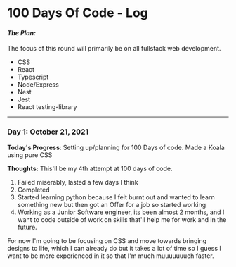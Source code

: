 # 100 Days Of Code - Log
#### <i>The Plan:</i>
The focus of this round will primarily be on all fullstack web development.
* CSS
* React
* Typescript
* Node/Express
* Nest
* Jest
* React testing-library
---

### Day 1: October 21, 2021

**Today's Progress**: Setting up/planning for 100 Days of code. Made a Koala using pure CSS  

**Thoughts:** This'll be my 4th attempt at 100 days of code. 
1. Failed miserably, lasted a few days I think
2. Completed
3. Started learning python because I felt burnt out and wanted to learn something new but then got an Offer for a job so started working
4. Working as a Junior Software engineer, its been almost 2 months, and I want to code outside of work on skills that'll help me for work and in the future.

For now I'm going to be focusing on CSS and move towards bringing designs to life, which I can already do but it takes a lot of time so I guess I want to be more experienced in it so that I'm much muuuuuuuch faster. 


<!-- how to add a link for work -->
<!-- **Link to work:** [Calculator App](http://www.example.com) -->
